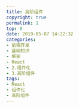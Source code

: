 ```yaml
---
title: 高阶组件
copyright: true
permalink: 1
top: 0
date: 2019-05-07 14:22:32
categories:
- 前端开发
- 基础知识
- 框架
- React
- 2.组件化
- 3.高阶组件
tags:
- React
- 组件化
- 高阶组件
---
```

